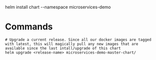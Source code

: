 helm install  chart --namespace microservices-demo


# Commands

```
# Upgrade a current release. Since all our docker images are tagged with latest, this will magically pull any new images that are available since the last intall/upgrade of this chart
helm upgrade <release-name> microservices-demo-master-chart/